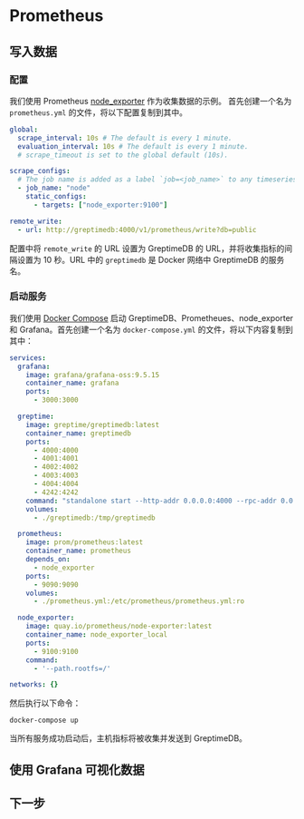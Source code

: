 # Prometheus

<!--@include: ./introduction.md-->

## 写入数据

### 配置

我们使用 Prometheus [node_exporter](https://github.com/prometheus/node_exporter) 作为收集数据的示例。
首先创建一个名为 `prometheus.yml` 的文件，将以下配置复制到其中。

```yml
global:
  scrape_interval: 10s # The default is every 1 minute.
  evaluation_interval: 10s # The default is every 1 minute.
  # scrape_timeout is set to the global default (10s).

scrape_configs:
  # The job name is added as a label `job=<job_name>` to any timeseries scraped from this config.
  - job_name: "node"
    static_configs:
      - targets: ["node_exporter:9100"]

remote_write:
  - url: http://greptimedb:4000/v1/prometheus/write?db=public
```

配置中将 `remote_write` 的 URL 设置为 GreptimeDB 的 URL，并将收集指标的间隔设置为 10 秒。URL 中的 `greptimedb` 是 Docker 网络中 GreptimeDB 的服务名。

### 启动服务

我们使用 [Docker Compose](https://docs.docker.com/compose/) 启动 GreptimeDB、Prometheues、node_exporter 和 Grafana。首先创建一个名为 `docker-compose.yml` 的文件，将以下内容复制到其中：

```yaml
services:
  grafana:
    image: grafana/grafana-oss:9.5.15
    container_name: grafana
    ports:
      - 3000:3000

  greptime:
    image: greptime/greptimedb:latest
    container_name: greptimedb
    ports:
      - 4000:4000
      - 4001:4001
      - 4002:4002
      - 4003:4003
      - 4004:4004
      - 4242:4242
    command: "standalone start --http-addr 0.0.0.0:4000 --rpc-addr 0.0.0.0:4001 --mysql-addr 0.0.0.0:4002 --postgres-addr 0.0.0.0:4003 --opentsdb-addr 0.0.0.0:4242"
    volumes:
      - ./greptimedb:/tmp/greptimedb

  prometheus:
    image: prom/prometheus:latest
    container_name: prometheus
    depends_on:
      - node_exporter
    ports:
      - 9090:9090
    volumes:
      - ./prometheus.yml:/etc/prometheus/prometheus.yml:ro

  node_exporter:
    image: quay.io/prometheus/node-exporter:latest
    container_name: node_exporter_local
    ports:
      - 9100:9100
    command:
      - '--path.rootfs=/'

networks: {}
```

然后执行以下命令：

```shell
docker-compose up
```
当所有服务成功启动后，主机指标将被收集并发送到 GreptimeDB。

## 使用 Grafana 可视化数据

<!--@include: ./visualize-data-by-grafana.md-->

## 下一步

<!--@include: ./next-steps.md-->
